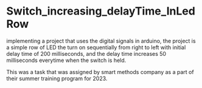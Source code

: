 # Switch_increasing_delayTime_InLedRow

implementing a project that uses the digital signals in arduino, the project is a simple row of LED the turn on sequentially from right to left with initial delay time of 200 milliseconds, and the delay time increases 50 milliseconds everytime when the switch is held.


This was a task that was assigned by smart methods company as a part of their summer training program for 2023.
